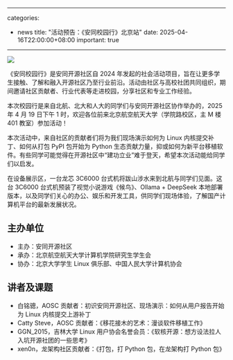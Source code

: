 
---
categories:
  - news
title: "活动预告：《安同校园行》北京站"
date: 2025-04-16T22:00:00+08:00
important: true
---
 
![](/assets/news/aosc-buaa.png)

《安同校园行》是安同开源社区自 2024 年发起的社会活动项目，旨在让更多学生接触、了解和融入开源社区乃至行业前沿。活动由社区与高校社团共同组织，期间邀请社区贡献者、行业代表等走进校园，分享社区和专业工作经验。

本次校园行是来自北航、北大和人大的同学们与安同开源社区协作举办的，2025 年 4 月 19 日下午 1 时，欢迎各位前来北京航空航天大学（学院路校区，主 M 楼 401 教室）参加活动！

本次活动中，来自社区的贡献者们将为我们现场演示如何为 Linux 内核提交补丁、如何从打包 PyPI 包开始为 Python 生态贡献力量，抑或如何为新平台移植软件。有些同学可能觉得在开源社区中“建功立业”难于登天，希望本次活动能给同学们以启发。

在设备展示区，一台龙芯 3C6000 台式机将跋山涉水来到北航与同学们见面。这台 3C6000 台式机预装了视觉小说游戏《候鸟》、Ollama + DeepSeek 本地部署版本，以及同学们关心的办公、娱乐和开发工具，供同学们现场体验，了解国产计算机平台的最新发展状况。

## 主办单位

-  主办：安同开源社区
-  承办：北京航空航天大学计算机学院研究生学生会
-  协办：北京大学学生 Linux 俱乐部、中国人民大学计算机协会

## 讲者及课题

-  白铭骢，AOSC 贡献者：初识安同开源社区、现场演示：如何从用户报告开始为 Linux 内核提交上游补丁
-  Catty Steve，AOSC 贡献者：《移花接木的艺术：漫谈软件移植工作》
-  GGN_2015，吉林大学 Linux 用户协会名誉会员：《软核开源：想方设法拉人入坑开源社团的一些思考》
-  xen0n，龙架构社区贡献者：《打包，打 Python 包，在龙架构打 Python 包》
